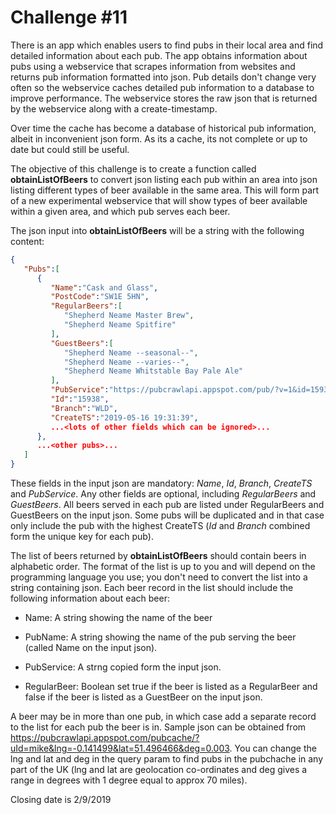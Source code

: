 # Challenge #11

There is an app which enables users to find pubs in their local area and find detailed information about each pub. The app obtains information about pubs using a webservice that scrapes information from websites and returns pub information formatted into json. Pub details don't change very often so the webservice caches detailed pub information to a database to improve performance. The webservice stores the raw json that is returned by the webservice along with a create-timestamp.  

Over time the cache has become a database of historical pub information, albeit in inconvenient json form. As its a cache, its not complete or up to date but could still be useful. 

The objective of this challenge is to create a function called __obtainListOfBeers__ to convert json listing each pub within an area into json listing different types of beer available in the same area. This will form part of a new experimental webservice that will show types of beer available within a given area, and which pub serves each beer. 

The json input into __obtainListOfBeers__  will be a string with the following content:

```json
{  
   "Pubs":[  
      {  
         "Name":"Cask and Glass",
         "PostCode":"SW1E 5HN",
         "RegularBeers":[  
            "Shepherd Neame Master Brew",
            "Shepherd Neame Spitfire"
         ],
         "GuestBeers":[  
            "Shepherd Neame --seasonal--",
            "Shepherd Neame --varies--",
            "Shepherd Neame Whitstable Bay Pale Ale"
         ],
         "PubService":"https://pubcrawlapi.appspot.com/pub/?v=1&id=15938&branch=WLD&uId=mike&pubs=no&realAle=yes&memberDiscount=no&town=London",
         "Id":"15938",
         "Branch":"WLD",
         "CreateTS":"2019-05-16 19:31:39",
         ...<lots of other fields which can be ignored>...
      },
      ...<other pubs>...
   ]
}
```

These fields in the input json are mandatory: _Name_, _Id_, _Branch_, _CreateTS_ and _PubService_. Any other fields are optional, including _RegularBeers_ and _GuestBeers_. All beers served in each pub are listed under RegularBeers and GuestBeers on the input json. Some pubs will be duplicated and in that case only include the pub with the highest CreateTS (_Id_ and _Branch_ combined form the unique key for each pub). 

The list of beers returned by __obtainListOfBeers__ should contain beers in alphabetic order. The format of the list is up to you and will depend on the programming language you use; you don't need to convert the list into a string containing json. Each beer record in the list  should include the following information about each beer:

* Name: A string showing the name of the beer

* PubName: A string showing the name of the pub serving the beer (called Name on the input json).

* PubService: A strng copied form the input json.

* RegularBeer: Boolean set true if the beer is listed as a RegularBeer and false if the beer is listed as a GuestBeer on the input json.


A beer may be in more than one pub, in which case add a separate record to the list for each pub the beer is in.
Sample json can be obtained from https://pubcrawlapi.appspot.com/pubcache/?uId=mike&lng=-0.141499&lat=51.496466&deg=0.003. You can change the lng and lat and deg in the query param to find pubs in the pubchache in any part of the UK (lng and lat are geolocation co-ordinates and deg gives a range in degrees with 1 degree equal to approx 70 miles).  

Closing date is 2/9/2019
